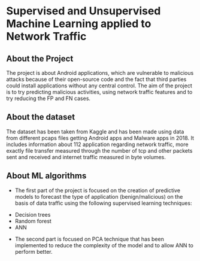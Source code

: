 # Supervised and Unsupervised Machine Learning applied to Network Traffic

## About the Project

The project is about Android applications, which are vulnerable to malicious attacks because of their open-source code and the fact that third parties could install applications without any central control. The aim of the project is to try predicting malicious activities, using network traffic features and to try reducing the FP and FN cases. 

## About the dataset

The dataset has been taken from Kaggle and has been made using data from different pcaps files getting Android apps and Malware apps in 2018. It includes information about 112 application regarding network traffic, more exactly file transfer measured through the number of tcp and other packets sent and received and internet traffic measured in byte volumes.

## About ML algorithms

* The first part of the project is focused on the creation of predictive models to forecast the type of application (benign/malicious) on the basis of data traffic using the following supervised learning 
techniques: 
- Decision trees 
- Random forest 
- ANN 

* The second part is focused on PCA technique that has been implemented to reduce the 
complexity of the model and to allow ANN to perform better. 


